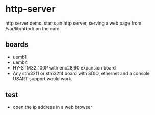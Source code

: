 http-server
===========

http server demo. starts an http server, serving a web page from /var/lib/httpd/ on the card.


boards
------

 - uemb1 
 - uemb4
 - HY-STM32_100P with enc28j60 expansion board
 - Any stm32f1 or stm32f4 board with SDIO, ethernet and a console USART support would work.


test
----

 - open the ip address in a web browser
